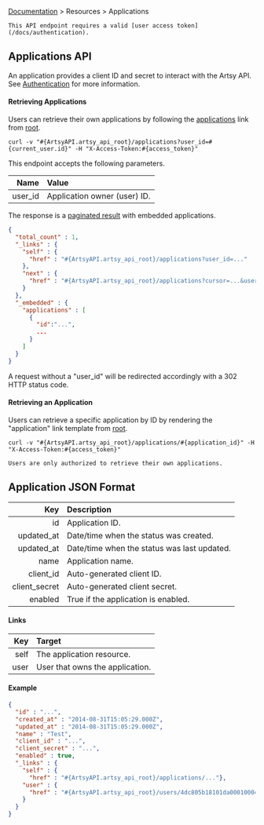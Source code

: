 [Documentation](/docs) &gt; Resources &gt; Applications

``` alert[info]
This API endpoint requires a valid [user access token](/docs/authentication).
```

## Applications API

An application provides a client ID and secret to interact with the Artsy API. See [Authentication](/docs/authentication) for more information.

#### Retrieving Applications

Users can retrieve their own applications by following the [applications](#{ArtsyAPI.artsy_api_root}/applications) link from [root](#{ArtsyAPI.artsy_api_root}).

```
curl -v "#{ArtsyAPI.artsy_api_root}/applications?user_id=#{current_user.id}" -H "X-Access-Token:#{access_token}"
```

This endpoint accepts the following parameters.

Name       | Value                          |
----------:|:-------------------------------|
user_id    | Application owner (user) ID.   |

The response is a [paginated result](/docs/pagination) with embedded applications.

``` json
{
  "total_count" : 1,
  "_links" : {
    "self" : {
      "href" : "#{ArtsyAPI.artsy_api_root}/applications?user_id=..."
    },
    "next" : {
      "href" : "#{ArtsyAPI.artsy_api_root}/applications?cursor=...&user_id=..."
    }
  },
  "_embedded" : {
    "applications" : [
      {
        "id":"...",
        ...
      }
    ]
  }
}
```

A request without a "user_id" will be redirected accordingly with a 302 HTTP status code.

#### Retrieving an Application

Users can retrieve a specific application by ID by rendering the "application" link template from [root](#{ArtsyAPI.artsy_api_root}).

```
curl -v "#{ArtsyAPI.artsy_api_root}/applications/#{application_id}" -H "X-Access-Token:#{access_token}"
```

``` alert[danger]
Users are only authorized to retrieve their own applications.
```

## Application JSON Format

Key           | Description                                 |
-------------:|:--------------------------------------------|
id            | Application ID.                             |
updated_at    | Date/time when the status was created.      |
updated_at    | Date/time when the status was last updated. |
name          | Application name.                           |
client_id     | Auto-generated client ID.                   |
client_secret | Auto-generated client secret.               |
enabled       | True if the application is enabled.         |

#### Links

Key        | Target                          |
----------:|:--------------------------------|
self       | The application resource.       |
user       | User that owns the application. |


#### Example

``` json
{
  "id" : "...",
  "created_at" : "2014-08-31T15:05:29.000Z",
  "updated_at" : "2014-08-31T15:05:29.000Z",
  "name" : "Test",
  "client_id" : "...",
  "client_secret" : "...",
  "enabled" : true,
  "_links" : {
    "self" : {
      "href" : "#{ArtsyAPI.artsy_api_root}/applications/..."},
    "user" : {
      "href" : "#{ArtsyAPI.artsy_api_root}/users/4dc805b18101da0001000489"
    }
  }
}
```
